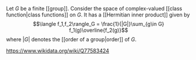Let $G$ be a finite [[group]]. Consider the space of complex-valued [[class function|class functions]] on $G$. It has a [[Hermitian inner product]] given by $$\langle f_1,f_2\rangle_G = \frac{1}{|G|}\sum_{g\in G} f_1(g)\overline{f_2(g)}$$ where $|G|$ denotes the [[order of a group|order]] of $G$.

https://www.wikidata.org/wiki/Q77583424